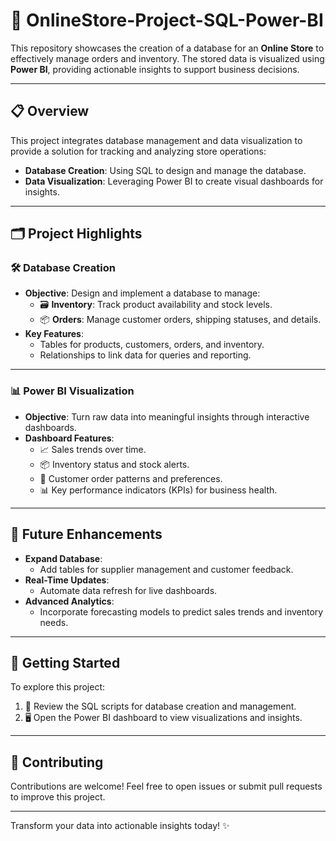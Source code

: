 # 🛒 OnlineStore-Project-SQL-Power-BI

This repository showcases the creation of a database for an **Online Store** to effectively manage orders and inventory. The stored data is visualized using **Power BI**, providing actionable insights to support business decisions.

---

## 📋 Overview

This project integrates database management and data visualization to provide a solution for tracking and analyzing store operations:
- **Database Creation**: Using SQL to design and manage the database.
- **Data Visualization**: Leveraging Power BI to create visual dashboards for insights.

---

## 🗂️ Project Highlights

### 🛠️ Database Creation
- **Objective**: Design and implement a database to manage:
  - 🗃️ **Inventory**: Track product availability and stock levels.
  - 📦 **Orders**: Manage customer orders, shipping statuses, and details.
- **Key Features**:
  - Tables for products, customers, orders, and inventory.
  - Relationships to link data for queries and reporting.

---

### 📊 Power BI Visualization
- **Objective**: Turn raw data into meaningful insights through interactive dashboards.
- **Dashboard Features**:
  - 📈 Sales trends over time.
  - 📦 Inventory status and stock alerts.
  - 🛒 Customer order patterns and preferences.
  - 📊 Key performance indicators (KPIs) for business health.

---

## 🚀 Future Enhancements
- **Expand Database**:
  - Add tables for supplier management and customer feedback.
- **Real-Time Updates**:
  - Automate data refresh for live dashboards.
- **Advanced Analytics**:
  - Incorporate forecasting models to predict sales trends and inventory needs.

---

## 🏁 Getting Started

To explore this project:
1. 📖 Review the SQL scripts for database creation and management.
2. 🖥️ Open the Power BI dashboard to view visualizations and insights.

---

## 🤝 Contributing

Contributions are welcome! Feel free to open issues or submit pull requests to improve this project.

---

Transform your data into actionable insights today! ✨
